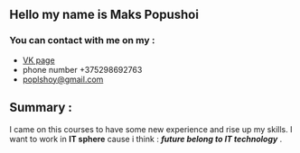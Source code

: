 ## Hello my name is Maks Popushoi
### You can contact with me on my : 
* [VK page](https://vk.com/papshoy)
* phone number +375298692763
* poplshoy@gmail.com

## Summary :
I came on this courses to have some new experience and rise up my skills. I want to work in **IT sphere** cause i think : ***future belong to IT technology*** .

